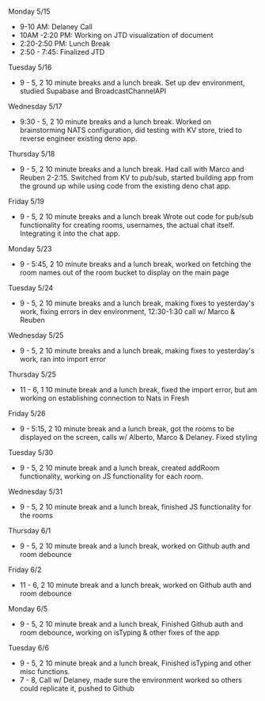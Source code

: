 Monday 5/15
<ul>
  <li>9-10 AM: Delaney Call</li>
  <li>10AM -2:20 PM: Working on JTD visualization of document</li>
  <li>2:20-2:50 PM: Lunch Break</li>
  <li>2:50 - 7:45: Finalized JTD</li>
</ul>

Tuesday 5/16
<ul>
  <li>9 - 5, 2 10 minute breaks and a lunch break. Set up dev environment, studied Supabase and BroadcastChannelAPI</li>
</ul>

Wednesday 5/17 
<ul>
  <li>9:30 - 5, 2 10 minute breaks and a lunch break. Worked on brainstorming NATS configuration, did testing with KV store, tried to reverse engineer existing deno app. </li>
</ul>

Thursday 5/18 
<ul>
  <li>9 - 5, 2 10 minute breaks and a lunch break. Had call with Marco and Reuben 2-2:15. Switched from KV to pub/sub, started building app from the ground up while using code from the existing deno chat app.</li>
</ul>

Friday 5/19
<ul>
  <li>9 - 5, 2 10 minute breaks and a lunch break Wrote out code for pub/sub functionality for creating rooms, usernames, the actual chat itself. Integrating it into the chat app.</li>
</ul>

Monday 5/23
<ul>
  <li>9 - 5:45, 2 10 minute breaks and a lunch break, worked on fetching the room names out of the room bucket to display on the main page</li>
</ul>

Tuesday 5/24
<ul>
  <li>9 - 5, 2 10 minute breaks and a lunch break, making fixes to yesterday's work, fixing errors in dev environment, 12:30-1:30 call w/ Marco & Reuben</li>
</ul>

Wednesday 5/25 
<ul>
  <li>9 - 5, 2 10 minute breaks and a lunch break, making fixes to yesterday's work, ran into import error</li>
</ul>

Thursday 5/25 
<ul>
  <li>11 - 6, 1 10 minute break and a lunch break, fixed the import error, but am working on establishing connection to Nats in Fresh</li>
</ul>

Friday 5/26
<ul>
  <li>9 - 5:15, 2 10 minute break and a lunch break, got the rooms to be displayed on the screen, calls w/ Alberto, Marco & Delaney. Fixed styling</li>
</ul>

Tuesday 5/30
<ul>
  <li>9 - 5, 2 10 minute break and a lunch break, created addRoom functionality, working on JS functionality for each room.</li>
</ul>

Wednesday 5/31
<ul>
  <li>9 - 5, 2 10 minute break and a lunch break, finished JS functionality for the rooms</li>
</ul>

Thursday 6/1
<ul>
  <li>9 - 5, 2 10 minute break and a lunch break, worked on Github auth and room debounce</li>
</ul>

Friday 6/2
<ul>
  <li>11 - 6, 2 10 minute break and a lunch break, worked on Github auth and room debounce</li>
</ul>

Monday 6/5
<ul>
  <li>9 - 5, 2 10 minute break and a lunch break, Finished Github auth and room debounce, working on isTyping & other fixes of the app</li>
</ul>

Tuesday 6/6
<ul>
  <li>9 - 5, 2 10 minute break and a lunch break, Finished isTyping and other misc functions.</li>
  <li>7 - 8, Call w/ Delaney, made sure the environment worked so others could replicate it, pushed to Github</li>
</ul>